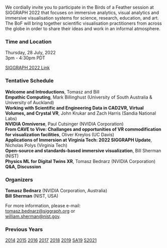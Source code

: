We cordially invite you to participate in the Birds of a Feather session at SIGGRAPH 2022 that focuses on immersive analytics, visual analytics and immersive visualisation systems for science, research, education, and art. The BoF will bring together scientific visualisation practitioners from across the globe in
order to share their ideas and work in an informal atmosphere.

### Time and Location

Thursday, 28 July, 2022<br>
3pm - 4:30pm PDT<br>

[SIGGRAPH 2022 Link](https://s2022.siggraph.org/presentation/?id=bof_128&sess=sess328)

### Tentative Schedule

**Welcome and Introductions**, Tomasz and Bill<br>
**Empathic Computing**, Mark Billinghust (University of South Australia & University of Auckland)<br>
**Working with Scientific and Engineering Data in CAD2VR, Virtual Volumes, and Crystal VR**, John Krukar and Zach Harris (Sandia National Labs)<br>
**NVIDIA Omniverse**, Paul Cutsinger (NVIDIA Corporation)<br>
**From CAVE to Vive: Challanges and opportunities of VR commodification for visualization facilities**, Oliver Kreylos (UC Davis)<br>
**Applications of Immersion at Virginia Tech: 2022 SIGGRAPH Update**, Nicholas Polys (Virginia Tech)<br>
**Open-source and standards-based immersive visualization**, Bill Sherman (NIST)<br>
**Physics ML for Digital Twins XR**, Tomasz Bednarz (NVIDIA Corporation)<br>
**Q&A, Discussion**

### Organizers

**Tomasz Bednarz** (NVIDIA Corporation, Australia)<br>
**Bill Sherman** (NIST, USA)

For more information, please e-mail:<br>
[tomasz.bednarz@siggraph.org](mailto:tomasz.bednarz@siggraph.org) or<br>
[william.sherman@nist.gov](mailto:william.sherman@nist.gov).

### Previous Years

[2014](http://immersive-visualisation.blogspot.com/2014)
[2015](http://immersive-visualisation.blogspot.com/2015/)
[2016](http://immersive-visualisation.blogspot.com/2016)
[2017](/2017.html)
[2018](/2018.html)
[2019](/2019.html)
[SA19](/sa2019.html)
[S2021](/s2021.html)
